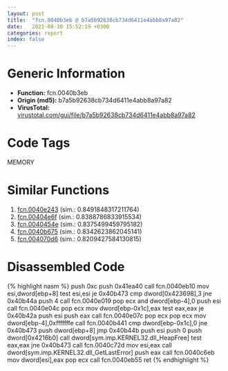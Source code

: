 ```yaml
---
layout: post
title:  "fcn.0040b3eb @ b7a5b92638cb734d6411e4abb8a97a82"
date:   2021-08-30 15:52:19 +0300
categories: report
index: false
---
```


# Generic Information
- **Function:** fcn.0040b3eb
- **Origin (md5):** b7a5b92638cb734d6411e4abb8a97a82
- **VirusTotal:** [virustotal.com/gui/file/b7a5b92638cb734d6411e4abb8a97a82][virustotal_ref]

# Code Tags
<span class="tag" id="MEMORY">MEMORY</span>


# Similar Functions

1. [fcn.0040e243][similar_1_ref] (sim.: 0.8491848317211764)
2. [fcn.00404e6f][similar_2_ref] (sim.: 0.8388786833915534)
3. [fcn.0040454e][similar_3_ref] (sim.: 0.8375499459795182)
4. [fcn.0040b675][similar_4_ref] (sim.: 0.8342623862045141)
5. [fcn.004070d6][similar_5_ref] (sim.: 0.8209427584130815)


# Disassembled Code

{% highlight nasm %}
push 0xc
push 0x41ea40
call fcn.0040eb10
mov esi,dword[ebp+8]
test esi,esi
je 0x40b473
cmp dword[0x423698],3
jne 0x40b44a
push 4
call fcn.0040e019
pop ecx
and dword[ebp-4],0
push esi
call fcn.0040e04c
pop ecx
mov dword[ebp-0x1c],eax
test eax,eax
je 0x40b42a
push esi
push eax
call fcn.0040e07c
pop ecx
pop ecx
mov dword[ebp-4],0xfffffffe
call fcn.0040b441
cmp dword[ebp-0x1c],0
jne 0x40b473
push dword[ebp+8]
jmp 0x40b44b
push esi
push 0
push dword[0x4216b0]
call dword[sym.imp.KERNEL32.dll_HeapFree]
test eax,eax
jne 0x40b473
call fcn.0040c72d
mov esi,eax
call dword[sym.imp.KERNEL32.dll_GetLastError]
push eax
call fcn.0040c6eb
mov dword[esi],eax
pop ecx
call fcn.0040eb55
ret 
{% endhighlight %}


[similar_1_ref]: /report/fcn.0040e243@591592f0b79217fc95d61f8c4f595f30
[similar_2_ref]: /report/fcn.00404e6f@e38ba004520fa1a86a35b63e8d5843ef
[similar_3_ref]: /report/fcn.0040454e@eb7f7fa38880dd66bab8caf5987e5b1a
[similar_4_ref]: /report/fcn.0040b675@d9409903542212823b7b4709144a636b
[similar_5_ref]: /report/fcn.004070d6@3752616178fdbffef61ac0481dbc8e8d
[virustotal_ref]: https://www.virustotal.com/gui/file/b7a5b92638cb734d6411e4abb8a97a82